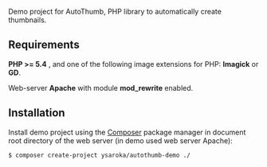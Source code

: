 Demo project for AutoThumb, PHP library to automatically create thumbnails.

## Requirements
**PHP >= 5.4** , and one of the following image extensions for PHP: **Imagick** or **GD**.

Web-server **Apache** with module **mod_rewrite** enabled.

## Installation
Install demo project using the <a href="https://getcomposer.org/" target="_blank">Composer</a> package manager in document root directory of the web server (in demo used web server Apache):

    $ composer create-project ysaroka/autothumb-demo ./